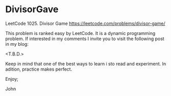 # DivisorGave
LeetCode 1025. Divisor Game
https://leetcode.com/problems/divisor-game/

This problem is ranked easy by LeetCode.
It is a dynamic programming problem.
If interested in my comments I invite you to visit the following post in my blog:

<T.B.D.>

Keep in mind that one of the best ways to learn i sto read and experiment.
In adition, practice makes perfect.

Enjoy;

John
